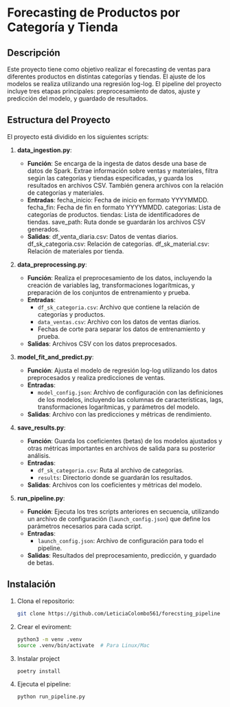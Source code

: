 # Forecasting de Productos por Categoría y Tienda

## Descripción

Este proyecto tiene como objetivo realizar el forecasting de ventas para diferentes productos en distintas categorías y tiendas. El ajuste de los modelos se realiza utilizando una regresión log-log. El pipeline del proyecto incluye tres etapas principales: preprocesamiento de datos, ajuste y predicción del modelo, y guardado de resultados.

## Estructura del Proyecto

El proyecto está dividido en los siguientes scripts:

1. **data_ingestion.py**:

   - **Función**: Se encarga de la ingesta de datos desde una base de datos de Spark. Extrae información sobre ventas y materiales, filtra según las categorías y tiendas especificadas, y guarda los resultados en archivos CSV. También genera archivos con la relación de categorías y materiales.
   - **Entradas**:
     fecha_inicio: Fecha de inicio en formato YYYYMMDD.
     fecha_fin: Fecha de fin en formato YYYYMMDD.
     categorias: Lista de categorías de productos.
     tiendas: Lista de identificadores de tiendas.
     save_path: Ruta donde se guardarán los archivos CSV generados.
   - **Salidas**:
     df_venta_diaria.csv: Datos de ventas diarios.
     df_sk_categoria.csv: Relación de categorías.
     df_sk_material.csv: Relación de materiales por tienda.

2. **data_preprocessing.py**:

   - **Función**: Realiza el preprocesamiento de los datos, incluyendo la creación de variables lag, transformaciones logarítmicas, y preparación de los conjuntos de entrenamiento y prueba.
   - **Entradas**:
     - `df_sk_categoria.csv`: Archivo que contiene la relación de categorías y productos.
     - `data_ventas.csv`: Archivo con los datos de ventas diarios.
     - Fechas de corte para separar los datos de entrenamiento y prueba.
   - **Salidas**: Archivos CSV con los datos preprocesados.

3. **model_fit_and_predict.py**:

   - **Función**: Ajusta el modelo de regresión log-log utilizando los datos preprocesados y realiza predicciones de ventas.
   - **Entradas**:
     - `model_config.json`: Archivo de configuración con las definiciones de los modelos, incluyendo las columnas de características, lags, transformaciones logarítmicas, y parámetros del modelo.
   - **Salidas**: Archivo con las predicciones y métricas de rendimiento.

4. **save_results.py**:

   - **Función**: Guarda los coeficientes (betas) de los modelos ajustados y otras métricas importantes en archivos de salida para su posterior análisis.
   - **Entradas**:
     - `df_sk_categoria.csv`: Ruta al archivo de categorías.
     - `results`: Directorio donde se guardarán los resultados.
   - **Salidas**: Archivos con los coeficientes y métricas del modelo.

5. **run_pipeline.py**:
   - **Función**: Ejecuta los tres scripts anteriores en secuencia, utilizando un archivo de configuración (`launch_config.json`) que define los parámetros necesarios para cada script.
   - **Entradas**:
     - `launch_config.json`: Archivo de configuración para todo el pipeline.
   - **Salidas**: Resultados del preprocesamiento, predicción, y guardado de betas.

## Instalación

1. Clona el repositorio:

   ```bash
   git clone https://github.com/LeticiaColombo561/forecsting_pipeline

   ```

2. Crear el eviroment:
   ```bash
   python3 -m venv .venv
   source .venv/bin/activate  # Para Linux/Mac
   ```
3. Instalar project
   ```
   poetry install
   ```
4. Ejecuta el pipeline:
   ```bash
   python run_pipeline.py
   ```
